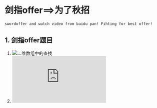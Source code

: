 # 剑指offer==>为了秋招
`swordoffer and watch video from baidu pan! Fihting for best offer!`


## 1. 剑指offer题目
1. ![二维数组中的查找](https://www.baidu.com)
2. ![构建乘积数组](https://github.com/Aaron-cdx/swordoffer/blob/master/src/main/java/com/duanxi/newcode/BuildMultiplyArray.java)

